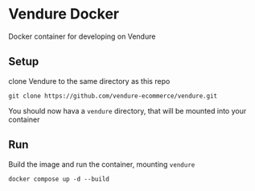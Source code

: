 # Vendure Docker

Docker container for developing on Vendure

## Setup

clone Vendure to the same directory as this repo

```
git clone https://github.com/vendure-ecommerce/vendure.git
```

You should now hava a `vendure` directory, that will be mounted into your container

## Run

Build the image and run the container, mounting `vendure`
```
docker compose up -d --build
```
